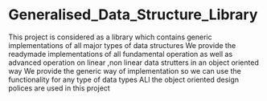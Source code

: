 # Generalised_Data_Structure_Library

This project is considered as a library which contains generic implementations of all major types of data structures
We provide the readymade implementations of all fundamental operation as well as advanced operation on linear ,non linear data strutters in an object oriented way
We provide the generic way of implementation so we can use the functionality for any type of data types
ALl the object oriented design polices are used in this project
